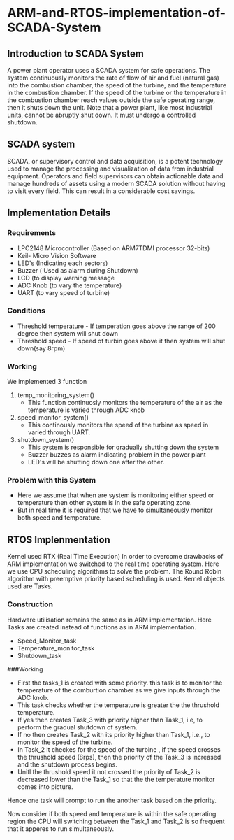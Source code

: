 # ARM-and-RTOS-implementation-of-SCADA-System
## Introduction to SCADA System
A power plant operator uses a SCADA system for safe operations. The system continuously monitors the rate of flow of air and fuel (natural gas) into the combustion chamber, the speed of the turbine, and the temperature in the combustion chamber. If the speed of the turbine or the temperature in the combustion chamber reach values outside the safe operating range, then it shuts down the unit. Note that a power plant, like most industrial units, cannot be abruptly shut down. It must undergo a controlled shutdown.

## SCADA system
SCADA, or supervisory control and data acquisition, is a potent technology used to manage the processing and visualization of data from industrial equipment. Operators and field supervisors can obtain actionable data and manage hundreds of assets using a modern SCADA solution without having to visit every field. This can result in a considerable cost savings.
<br>
## Implementation Details
### Requirements
* LPC2148 Microcontroller (Based on ARM7TDMI processor 32-bits)
* Keil- Micro Vision Software
* LED's (Indicating each sectors)
* Buzzer ( Used as alarm during Shutdown)
* LCD (to display warning message
* ADC Knob (to vary the temperature)
* UART (to vary speed of turbine)

### Conditions
* Threshold temperature - If temperation goes above the range of 200 degree then system will shut down
* Threshold speed - If speed of turbin goes above it then system will shut down(say 8rpm)

### Working
We implemented 3 function
1. temp_monitoring_system()
    - This function continuosly monitors the temperature of the air as the temperature is varied through ADC knob
2. speed_monitor_system()
    - This continously monitors the speed of the turbine as speed in varied through UART.
3. shutdown_system()
    - This system is responsible for qradually shutting down the system
    - Buzzer buzzes as alarm indicating problem in the power plant
    - LED's will be shutting down one after the other.

### Problem with this System
* Here we assume that when are system is monitoring either speed or temperature then other system is in the safe operating zone.
* But in real time it is required that we have to simultaneously monitor both  speed and temperature.

## RTOS Implenmentation
Kernel used RTX (Real Time Execution)
In order to overcome drawbacks of ARM implementation we switched to the real time operating system.
Here we use CPU scheduling algorithms to solve the problem. The Round Robin algorithm with preemptive priority based scheduling is used.
Kernel objects used are Tasks.

### Construction
Hardware utilisation remains the same as in ARM implementation.
Here Tasks are created instead of functions as in ARM implementation.

* Speed_Monitor_task
* Temperature_monitor_task
* Shutdown_task

###Working
* First the tasks_1 is created with some priority. this task is to monitor the temperature of the comburtion chamber as we give inputs through the ADC knob.
* This task checks whether the temperature is greater the the thrushold temperature.
* If yes then creates Task_3 with priority higher than Task_1, i.e, to perform the gradual shutdown of system.
* If no then creates Task_2 with its priority higher than Task_1, i.e., to monitor the speed of the turbine.
* In Task_2 it checkes for the speed of the turbine , if the speed crosses the thrushold speed (8rps), then the priority of the Task_3 is increased and the shutdown process begins.
* Unitl the thrushold speed it not crossed the priority of Task_2 is decreased lower than the Task_1 so that the the temperature monitor comes into picture.

Hence one task will prompt to run the another task based on the priority.

Now consider if both speed and temperature is within the safe operating region the CPU will switching between the Task_1 and Task_2 is so frequent that it apperes to run simultaneously.
